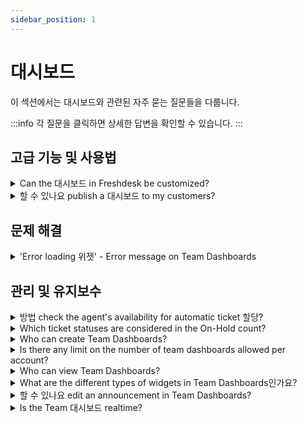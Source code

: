 ```yaml
---
sidebar_position: 1
---
```


# 대시보드

이 섹션에서는 대시보드와 관련된 자주 묻는 질문들을 다룹니다.

:::info
각 질문을 클릭하면 상세한 답변을 확인할 수 있습니다.
:::


## 고급 기능 및 사용법

<details>
<summary>Can the 대시보드 in Freshdesk be customized?</summary>

<p>The default dashboard in Freshdesk offers an overall view of the entire helpdesk’s performance and KPIs. These widgets are fixed with options to filter by Group and Product and it cannot be customized.<br /><br /><br />But with customizable <strong>Team Dashboards</strong>, you can customize your dashboard to show just the required metrics for your teams so that the teams/groups within an organization can get a clear picture of just their team’s performance, at a glance.<br /><br />Please refer to <a href="https://support.freshdesk.com/support/solutions/articles/234371-team-dashboards-setup-and-functionality" rel="noopener noreferrer" target="_blank">this article</a> for detailed information.</p>

</details>

<details>
<summary>할 수 있나요 publish a 대시보드 to my customers?</summary>

<p>The Dashboard is to track the metrics of the agents working in your organization and it is <strong>not intended for Customer use</strong> and there would not be available for the customer's use. </p><p><br /></p><p>If you are wanting to get a report on the tickets raised by specific companies, you can make <strong>use of the Reports and export </strong>the same from inside Freshdesk. This can then be forwarded to those Customers.</p>

</details>


## 문제 해결

<details>
<summary>'Error loading 위젯' - Error message on Team Dashboards</summary>

<p >You will see this error message (shown in screenshot below) on your dashboard as part of the:</p><ul><li><strong>Live widgets</strong> (Scorecard &amp; Bar Chart widgets) - when the corresponding ticket view is deleted</li><li><strong>Team Performance and trends widgets</strong> (SLA trends, Ticket trends, Time trends, Leaderboard, and CSAT widgets) - when the corresponding group/product is deleted</li></ul><p ><br /></p><p ><img class="fr-dib fr-draggable fr-bordered" src="#" style={{ width: "233px", height: "122.94px" }} /></p><p ><br /></p><p >Clicking on '<strong>View configuration</strong>' will let you edit and update that widget for the dashboard.</p>

</details>


## 관리 및 유지보수

<details>
<summary>방법 check the agent's availability for automatic ticket 할당?</summary>

<p>In the Dashboard, the option <strong>Available agents</strong> will show all the agents who are available for the Automatic ticket assignment. An Admin or a Supervisor can make an agent available / unavailable for ticket assignment using the toggle option</p><p><br /></p><p><img class="fr-dib fr-bordered" src="#" style={{ width: "358px", height: "267.203px" }} /></p><p><img class="fr-dib fr-bordered" src="#" style={{ width: "572px", height: "140.108px" }} /></p><p><br /></p><p><br /></p>

</details>

<details>
<summary>Which ticket statuses are considered in the On-Hold count?</summary>

<p>All tickets that have SLA-off statuses would be taken into consideration when displaying the 'On-hold' count.</p>

</details>

<details>
<summary>Who can create Team Dashboards?</summary>

<p >Only the Admin/ Supervisor will be able to create Team dashboards. To know more about the same you can visit the <a href="https://support.freshdesk.com/support/solutions/articles/234371-team-dashboards-setup-and-functionality" target="_blank" rel="noreferrer noopener">article</a>.</p><p ><br /></p>

</details>

<details>
<summary>Is there any limit on the number of team dashboards allowed per account?</summary>

<p ><span style={{ fontFamily: "Helvetica, sans-serif", fontSize: "16px" }}>An account can have a maximum of 15 team dashboards. And e<span style={{ color: "rgb(24, 50, 71)", fontWeight: "400", textAlign: "start", textIndent: "0px" }}>ach team dashboard can have the following widgets and respective counts:</span></span></p><p ><span style={{ fontSize: "16px" }}><span style={{ fontFamily: "Helvetica,sans-serif" }}><br /></span></span></p><table style={{ width: "32%", marginRight: "calc(68%)" }}><tbody ><tr ><td style={{ width: "55.1495%" }}><span style={{ fontSize: "16px" }}><span style={{ fontFamily: "Helvetica,sans-serif" }}>Scorecards</span></span></td><td style={{ width: "44.5183%" }}><span style={{ fontSize: "16px" }}><span style={{ fontFamily: "Helvetica,sans-serif" }}>15<br /></span></span></td></tr><tr ><td style={{ width: "55.1495%" }}><span style={{ fontSize: "16px" }}><span style={{ fontFamily: "Helvetica,sans-serif" }}>Bar chart</span></span></td><td style={{ width: "44.5183%" }}><span style={{ fontSize: "16px" }}><span style={{ fontFamily: "Helvetica,sans-serif" }}>5</span></span></td></tr><tr ><td style={{ width: "55.1495%" }}><span style={{ fontSize: "16px" }}><span style={{ fontFamily: "Helvetica,sans-serif" }}>CSAT</span></span></td><td style={{ width: "44.5183%" }}><span style={{ fontSize: "16px" }}><span style={{ fontFamily: "Helvetica,sans-serif" }}>3</span></span></td></tr><tr ><td style={{ width: "55.1495%" }}><span style={{ fontSize: "16px" }}><span style={{ fontFamily: "Helvetica,sans-serif" }}>Leaderboard</span></span></td><td style={{ width: "44.5183%" }}><span style={{ fontSize: "16px" }}><span style={{ fontFamily: "Helvetica,sans-serif" }}>3</span></span></td></tr><tr ><td style={{ width: "55.1495%" }}><span style={{ fontSize: "16px" }}><span style={{ fontFamily: "Helvetica,sans-serif" }}>SLA Trends</span></span></td><td style={{ width: "44.5183%" }}><span style={{ fontSize: "16px" }}><span style={{ fontFamily: "Helvetica,sans-serif" }}>2<br /></span></span></td></tr><tr ><td style={{ width: "55.1495%" }}><span style={{ fontSize: "16px" }}><span style={{ fontFamily: "Helvetica,sans-serif" }}>Ticket Trends</span></span></td><td style={{ width: "44.5183%" }}><span style={{ fontSize: "16px" }}><span style={{ fontFamily: "Helvetica,sans-serif" }}>2<br /></span></span></td></tr><tr ><td style={{ width: "55.1495%" }}><span style={{ fontSize: "16px" }}><span style={{ fontFamily: "Helvetica,sans-serif" }}>Time Trends</span></span></td><td style={{ width: "44.5183%" }}><span style={{ fontSize: "16px" }}><span style={{ fontFamily: "Helvetica,sans-serif" }}>2</span></span></td></tr></tbody></table><p ><span style={{ fontFamily: "Helvetica, sans-serif", fontSize: "16px" }}><br />To know more about the same you can visit the <a href="https://support.freshdesk.com/support/solutions/articles/234371-team-dashboards-setup-and-functionality" rel="noreferrer noopener" target="_blank">article</a>.</span></p>

</details>

<details>
<summary>Who can view Team Dashboards?</summary>

<p >You can configure who can view the Team Dashboards. This can be set as <strong>All agents</strong> or <strong>Agents in Group</strong> and specify the groups that can view the Dashboard. To know more about the complete feature you can visit the <a href="https://support.freshdesk.com/support/solutions/articles/234371-team-dashboards-setup-and-functionality" rel="noreferrer noopener" target="_blank">article</a>.</p>

</details>

<details>
<summary>What are the different types of widgets in Team Dashboards인가요?</summary>

<p>Different widgets are:</p><ul><li>Score card</li><li>Bar Chart</li><li>Customer Satisfaction</li><li>Leaderboard</li><li>Ticket Trends</li><li>Time Trends</li><li>SLA Trends</li></ul><p><br /></p><p>To know more about the complete feature you can visit the <a href="https://support.freshdesk.com/support/solutions/articles/234371-team-dashboards-setup-and-functionality" rel="noreferrer noopener">article</a>.</p><p><br /></p>

</details>

<details>
<summary>할 수 있나요 edit an announcement in Team Dashboards?</summary>

<p >It’s not possible to edit an announcement. You can stop an existing announcement and post a new one instead. To know more about Team Dashboard you can check out the <a href="https://support.freshdesk.com/support/solutions/articles/234371-team-dashboards-setup-and-functionality" rel="noreferrer noopener" target="_blank">article</a>. </p>

</details>

<details>
<summary>Is the Team 대시보드 realtime?</summary>

<p>The Dashboard would refresh once every <strong>30 seconds</strong> for the <strong>Score cards</strong> and <strong>Bar charts</strong> (Live widgets). For the <strong>Customer Satisfaction</strong> and <strong>Leaderboard</strong> the refresh time would be <strong>60 minutes</strong>. For all the other widgets the refresh time is <strong>30 minutes</strong>. </p>

</details>


